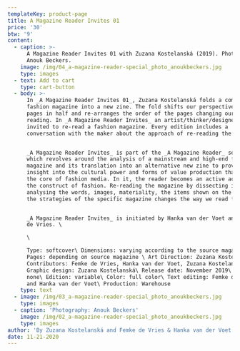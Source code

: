```yaml
---
templateKey: product-page
title: A Magazine Reader Invites 01
price: '30'
btw: '9'
content:
  - caption: >-
      A Magazine Reader Invites 01 with Zuzana Kostelanská (2019). Photography:
      Anouk Beckers.
    image: /img/04_a-magazine-reader-special_photo_anoukbeckers.jpg
    type: images
  - text: Add to cart
    type: cart-button
  - body: >-
      In _A Magazine Reader Invites 01_, Zuzana Kostelanská folds a complete
      fashion magazine into a new zine. The fold shifts our perspective, cuts
      pages in half and re-arranges the order of the pages changing our way of
      reading. In _A Magazine Reader Invites_ an artist/thinker/designer is
      invited to re-read a fashion magazine. Every edition includes a
      conversation with the maker about the approach of re-reading the magazine.


      _A Magazine Reader Invites_ is part of the _A Magazine Reader_ series
      which revolves around the analysis of a mainstream and high-end fashion
      magazine and its translation into an alternative new zine to provide
      insight into the cultural power and forms of value production that is at
      the core of fashion media. In it, the reader becomes an active actor in
      the construct of fashion. Re-reading the magazine by dissecting it,
      analysing the words, images, materiality, the items shown on the pages and
      the strategies of the specific magazine changes the way we read fashion.


      _A Magazine Reader Invites_ is initiated by Hanka van der Voet and Femke
      de Vries. \

      \

      Type: softcover\ Dimensions: varying according to the source magazine\
      Pages: depending on source magazine \ Art Direction: Zuzana Kostelanská\
      Contributors: Femke de Vries, Hanka van der Voet, Zuzana Kostelanská\
      Graphic design: Zuzana Kostelanská\ Release date: November 2019\ Binding:
      none\ Edition: variable\ Color: full color\ Text editing: Femke de Vries
      and Hanka van der Voet\ Production: Warehouse
    type: text
  - image: /img/03_a-magazine-reader-special_photo_anoukbeckers.jpg
    type: images
  - caption: 'Photography: Anouk Beckers'
    image: /img/02_a-magazine-reader-special_photo_anoukbeckers.jpg
    type: images
author: 'By Zuzana Kostelanská and Femke de Vries & Hanka van der Voet (eds.) '
date: 11-21-2020
---
```


